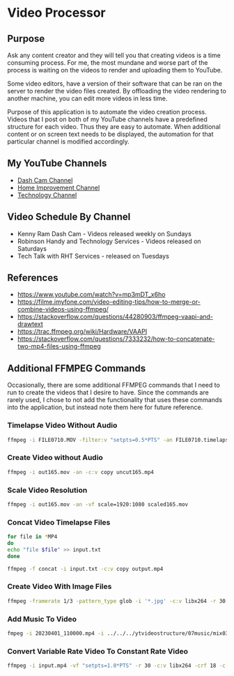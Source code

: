 # Video Processor

## Purpose

Ask any content creator and they will tell you that creating videos is a time consuming process.
For me, the most mundane and worse part of the process is waiting on the videos to render and uploading them
to YouTube.

Some video editors, have a version of their software that can be ran on the server to render the video files
created. By offloading the video rendering to another machine, you can edit more videos in less time.

Purpose of this application is to automate the video creation process. Videos that I post on both of my YouTube
channels have a predefined structure for each video. Thus they are easy to automate. When additional
content or on screen text needs to be displayed, the automation for that particular channel is modified
accordingly.

## My YouTube Channels

* [Dash Cam Channel](https://www.youtube.com/channel/UCB7rvymUaUbbig3skv2zvCQ?sub_confirmation=1)
* [Home Improvement Channel](https://www.youtube.com/channel/UC4HCouBLtXD1j1U_17aBqig?sub_confirmation=1)
* [Technology Channel](http://www.youtube.com/channel/UC4xp-TEEIAL-4XtMVvfRaQw?sub_confirmation=1)

## Video Schedule By Channel

* Kenny Ram Dash Cam - Videos released weekly on Sundays
* Robinson Handy and Technology Services - Videos released on Saturdays
* Tech Talk with RHT Services - released on Tuesdays

## References

* https://www.youtube.com/watch?v=mp3mDT_x6ho
* https://filme.imyfone.com/video-editing-tips/how-to-merge-or-combine-videos-using-ffmpeg/
* https://stackoverflow.com/questions/44280903/ffmpeg-vaapi-and-drawtext
* https://trac.ffmpeg.org/wiki/Hardware/VAAPI
* https://stackoverflow.com/questions/7333232/how-to-concatenate-two-mp4-files-using-ffmpeg

## Additional FFMPEG Commands

Occasionally, there are some additional FFMPEG commands that I need to run to create the videos
that I desire to have. Since the commands are rarely used, I chose to not add the functionality
that uses these commands into the application, but instead note them here for future reference.

### Timelapse Video Without Audio

```bash
ffmpeg -i FILE0710.MOV -filter:v "setpts=0.5*PTS" -an FILE0710.timelapse.MOV
```

### Create Video without Audio

```bash
ffmpeg -i out165.mov -an -c:v copy uncut165.mp4
```

### Scale Video Resolution

```bash
ffmpeg -i out165.mov -an -vf scale=1920:1080 scaled165.mov
```

### Concat Video Timelapse Files

```bash
for file in *MP4
do
echo "file $file" >> input.txt
done

ffmpeg -f concat -i input.txt -c:v copy output.mp4
```

### Create Video With Image Files

```bash
ffmpeg -framerate 1/3 -pattern_type glob -i '*.jpg' -c:v libx264 -r 30 -pix_fmt yuv420p output.mp4
```

### Add Music To Video

```bash
fmpeg -i 20230401_110000.mp4 -i ../../../ytvideostructure/07music/mix03.mp3 -shortest -c:v copy -c:a copy -map 0:v:0 -map 1:a:0 output.mp4
```

### Convert Variable Rate Video To Constant Rate Video

```bash
ffmpeg -i input.mp4 -vf "setpts=1.0*PTS" -r 30 -c:v libx264 -crf 18 -c:a aac -b:a 192k output.mp4
```
